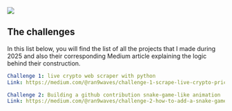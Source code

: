 
<img src="https://capsule-render.vercel.app/api?text=Welcome!&animation=fadeIn&type=waving&color=gradient&height=200&width=auto"/>


## The challenges
In this list below, you will find the list of all the projects that I made during 2025 and also their corresponding Medium article explaining the logic behind their construction.


```yaml
Challenge 1: live crypto web scraper with python
Link: https://medium.com/@ran9waves/challenge-1-scrape-live-crypto-prices-with-python-65655ce082ce

Challenge 2: Building a github contribution snake-game-like animation
Link: https://medium.com/@ran9waves/challenge-2-how-to-add-a-snake-game-like-animation-in-your-github-contributions-2603eca274a0

```

